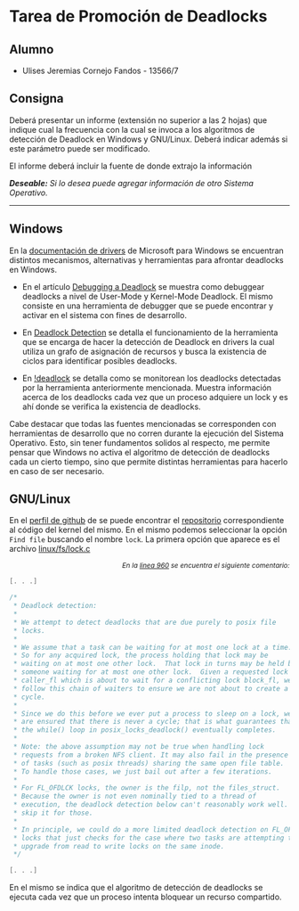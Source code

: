 <style>
.annotation {
    width: 100%;
    text-align: right;
    font-style: italic;
    font-size: 12px;
}
.title {
    text-align: center !important;
}
.title h1 {
    border: none !important;
}
.title h2 {
    margin-bottom: -17px !important;
}
</style>

# Tarea de Promoción de Deadlocks

## Alumno

- Ulises Jeremias Cornejo Fandos - 13566/7

## Consigna

Deberá presentar un informe (extensión no superior a las 2 hojas) que indique cual la frecuencia con la cual se invoca a los algoritmos de detección de Deadlock en Windows y GNU/Linux. Deberá indicar además si este parámetro puede ser modificado.

El informe deberá incluir la fuente de donde extrajo la información

_**Deseable:** Si lo desea puede agregar información de otro Sistema Operativo._

* * *

## Windows

En la [documentación de drivers](https://docs.microsoft.com/en-us/windows-hardware/drivers/) de Microsoft para Windows se encuentran distintos mecanismos, alternativas y herramientas para afrontar deadlocks en Windows.

- En el artículo [Debugging a Deadlock](https://docs.microsoft.com/en-us/windows-hardware/drivers/debugger/debugging-a-deadlock) se muestra como debuggear deadlocks a nivel de User-Mode y Kernel-Mode Deadlock. El mismo consiste en una herramienta de debugger que se puede encontrar y activar en el sistema con fines de desarrollo.

- En [Deadlock Detection](https://docs.microsoft.com/en-us/windows-hardware/drivers/devtest/deadlock-detection) se detalla el funcionamiento de la herramienta que se encarga de hacer la detección de Deadlock en drivers la cual utiliza un grafo de asignación de recursos y busca la existencia de ciclos para identificar posibles deadlocks.

- En [!deadlock](https://docs.microsoft.com/en-us/windows-hardware/drivers/debugger/-deadlock) se detalla como se monitorean los deadlocks detectadas por la herramienta anteriormente mencionada. Muestra información acerca de los deadlocks cada vez que un proceso adquiere un lock y es ahí donde se verifica la existencia de deadlocks.

Cabe destacar que todas las fuentes mencionadas se corresponden con herramientas de desarrollo que no corren durante la ejecución del Sistema Operativo.
Esto, sin tener fundamentos solidos al respecto, me permite pensar que Windows no activa el algoritmo de detección de deadlocks cada un cierto tiempo, sino que permite distintas herramientas para hacerlo en caso de ser necesario.

<div class="page"></div>

## GNU/Linux

En el [perfil de github](https://github.com/torvalds) de  se puede encontrar el [repositorio](https://github.com/torvalds/linux) correspondiente al código del kernel del mismo. En el mismo podemos seleccionar la opción `Find file` buscando el nombre `lock`. La primera opción que aparece es el archivo [linux/fs/lock.c](https://github.com/torvalds/linux/blob/master/fs/locks.c)

<div class="annotation">
En la <a href="https://github.com/torvalds/linux/blob/master/fs/locks.c#L960">linea 960</a> se encuentra el siguiente comentario:
</div>

```c
[. . .]

/*
 * Deadlock detection:
 *
 * We attempt to detect deadlocks that are due purely to posix file
 * locks.
 *
 * We assume that a task can be waiting for at most one lock at a time.
 * So for any acquired lock, the process holding that lock may be
 * waiting on at most one other lock.  That lock in turns may be held by
 * someone waiting for at most one other lock.  Given a requested lock
 * caller_fl which is about to wait for a conflicting lock block_fl, we
 * follow this chain of waiters to ensure we are not about to create a
 * cycle.
 *
 * Since we do this before we ever put a process to sleep on a lock, we
 * are ensured that there is never a cycle; that is what guarantees that
 * the while() loop in posix_locks_deadlock() eventually completes.
 *
 * Note: the above assumption may not be true when handling lock
 * requests from a broken NFS client. It may also fail in the presence
 * of tasks (such as posix threads) sharing the same open file table.
 * To handle those cases, we just bail out after a few iterations.
 *
 * For FL_OFDLCK locks, the owner is the filp, not the files_struct.
 * Because the owner is not even nominally tied to a thread of
 * execution, the deadlock detection below can't reasonably work well. Just
 * skip it for those.
 *
 * In principle, we could do a more limited deadlock detection on FL_OFDLCK
 * locks that just checks for the case where two tasks are attempting to
 * upgrade from read to write locks on the same inode.
 */

[. . .]
```

En el mismo se indica que el algoritmo de detección de deadlocks se ejecuta cada vez que un proceso intenta bloquear un recurso compartido.
